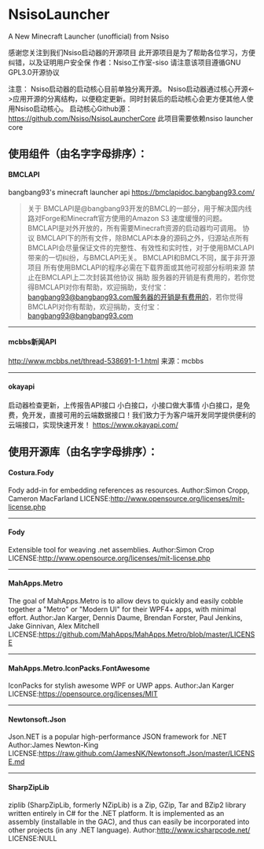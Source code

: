 # NsisoLauncher
A New Minecraft Launcher (unofficial) from Nsiso

感谢您关注到我们Nsiso启动器的开源项目
此开源项目是为了帮助各位学习，方便纠错，以及证明用户安全保
作者：Nsiso工作室-siso
请注意该项目遵循GNU GPL3.0开源协议

注意：
Nsiso启动器的启动核心目前单独分离开源。
Nsiso启动器通过核心开源<->应用开源的分离结构，以便稳定更新。同时封装后的启动核心会更方便其他人使用Nsiso启动核心。
启动核心Github源：https://github.com/Nsiso/NsisoLauncherCore
此项目需要依赖nsiso launcher core


## 使用组件（由名字字母排序）：

#### BMCLAPI
bangbang93's minecraft launcher api
https://bmclapidoc.bangbang93.com/
> 关于
BMCLAPI是@bangbang93开发的BMCL的一部分，用于解决国内线路对Forge和Minecraft官方使用的Amazon S3 速度缓慢的问题。BMCLAPI是对外开放的，所有需要Minecraft资源的启动器均可调用。
协议
BMCLAPI下的所有文件，除BMCLAPI本身的源码之外，归源站点所有
BMCLAPI会尽量保证文件的完整性、有效性和实时性，对于使用BMCLAPI带来的一切纠纷，与BMCLAPI无关。
BMCLAPI和BMCL不同，属于非开源项目
所有使用BMCLAPI的程序必需在下载界面或其他可视部分标明来源
禁止在BMCLAPI上二次封装其他协议
捐助
服务器的开销是有费用的，若你觉得BMCLAPI对你有帮助，欢迎捐助，支付宝：bangbang93@bangbang93.com服务器的开销是有费用的，若你觉得BMCLAPI对你有帮助，欢迎捐助，支付宝：bangbang93@bangbang93.com

------------

#### mcbbs新闻API
http://www.mcbbs.net/thread-538691-1-1.html
来源：mcbbs

------------

#### okayapi
启动器检查更新，上传报告API接口
小白接口，小接口做大事情
小白接口，是免费，免开发，直接可用的云端数据接口！我们致力于为客户端开发同学提供便利的云端接口，实现快速开发！
https://www.okayapi.com/

## 使用开源库（由名字字母排序）：
#### Costura.Fody
Fody add-in for embedding references as resources.
Author:Simon Cropp, Cameron MacFarland
LICENSE:http://www.opensource.org/licenses/mit-license.php

------------

#### Fody
Extensible tool for weaving .net assemblies.
Author:Simon Crop
LICENSE:http://www.opensource.org/licenses/mit-license.php

------------

#### MahApps.Metro
The goal of MahApps.Metro is to allow devs to quickly and easily cobble together a "Metro" or "Modern UI" for their WPF4+ apps, with minimal effort.
Author:Jan Karger, Dennis Daume, Brendan Forster, Paul Jenkins, Jake Ginnivan, Alex Mitchell
LICENSE:https://github.com/MahApps/MahApps.Metro/blob/master/LICENSE

------------

#### MahApps.Metro.IconPacks.FontAwesome
IconPacks for stylish awesome WPF or UWP apps.
Author:Jan Karger
LICENSE:https://opensource.org/licenses/MIT

------------

#### Newtonsoft.Json
Json.NET is a popular high-performance JSON framework for .NET
Author:James Newton-King
LICENSE:https://raw.github.com/JamesNK/Newtonsoft.Json/master/LICENSE.md

------------

#### SharpZipLib
ziplib (SharpZipLib, formerly NZipLib) is a Zip, GZip, Tar and BZip2 library written entirely in C# for the .NET platform. It is implemented as an assembly (installable in the GAC), and thus can easily be incorporated into other projects (in any .NET language).
Author:http://www.icsharpcode.net/
LICENSE:NULL

